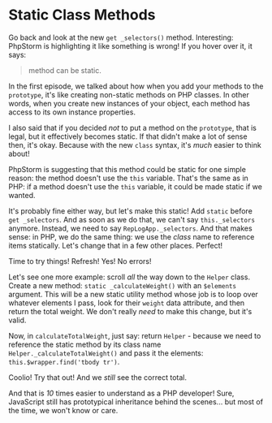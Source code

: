 # Static Class Methods

Go back and look at the new `get _selectors()` method. Interesting: PhpStorm is
highlighting it like something is wrong! If you hover over it, it says:

> method can be static.

In the first episode, we talked about how when you add your methods to the `prototype`,
it's like creating non-static methods on PHP classes. In other words, when you create
new instances of your object, each method has access to its own instance properties.

I also said that if you decided *not* to put a method on the `prototype`, that is
legal, but it effectively becomes static. If that didn't make a lot of sense then,
it's okay. Because with the new `class` syntax, it's *much* easier to think about!

PhpStorm is suggesting that this method could be static for one simple reason: the
method doesn't use the `this` variable. That's the same as in PHP: if a method doesn't
use the `this` variable, it could be made static if we wanted.

It's probably fine either way, but let's make this static! Add `static` before `get _selectors`.
And as soon as we do that, we can't say `this._selectors` anymore. Instead, we need
to say `RepLogApp._selectors`. And that makes sense: in PHP, we do the same thing:
we use the *class* name to reference items statically. Let's change that in a few
other places. Perfect!

Time to try things! Refresh! Yes! No errors!

Let's see one more example: scroll *all* the way down to the `Helper` class. Create
a new method: `static _calculateWeight()` with an `$elements` argument. This will
be a new static utility method whose job is to loop over whatever elements I pass,
look for their `weight` data attribute, and then return the total weight. We don't
really *need* to make this change, but it's valid.

Now, in `calculateTotalWeight`, just say: return `Helper` - because we need to reference
the static method by its class name `Helper._calculateTotalWeight()` and pass it the
elements: `this.$wrapper.find('tbody tr')`.

Coolio! Try that out! And we *still* see the correct total.

And that is *10* times easier to understand as a PHP developer! Sure, JavaScript
still has prototypical inheritance behind the scenes... but most of the time, we
won't know or care.
